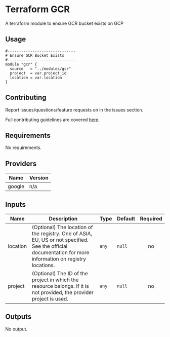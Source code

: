 # Terraform GCR
A terraform module to ensure GCR bucket exists on GCP


## Usage

```hcl
#------------------------------
# Ensure GCR Bucket Exists
#------------------------------
module "gcr" {
  source   = "../modules/gcr"
  project  = var.project_id
  location = var.location
}
```

## Contributing

Report issues/questions/feature requests on in the issues section.

Full contributing guidelines are covered [here](CONTRIBUTING.md).

<!-- BEGINNING OF PRE-COMMIT-TERRAFORM DOCS HOOK -->
## Requirements

No requirements.

## Providers

| Name | Version |
|------|---------|
| google | n/a |

## Inputs

| Name | Description | Type | Default | Required |
|------|-------------|------|---------|:--------:|
| location | (Optional) The location of the registry. One of ASIA, EU, US or not specified. See the official documentation for more information on registry locations. | `any` | `null` | no |
| project | (Optional) The ID of the project in which the resource belongs. If it is not provided, the provider project is used. | `any` | `null` | no |

## Outputs

No output.

<!-- END OF PRE-COMMIT-TERRAFORM DOCS HOOK -->
